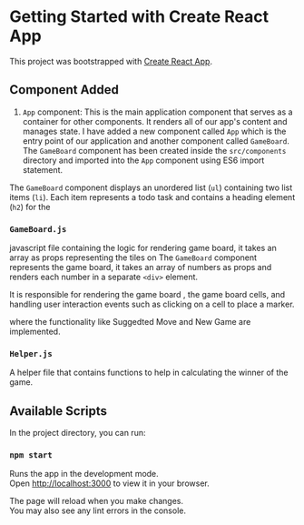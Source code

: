 # Getting Started with Create React App

This project was bootstrapped with [Create React App](https://github.com/facebook/create-react-app).

## Component Added
1. `App` component: This is the main application component that serves as a container for other components. It renders all of our app's content and manages state.
I have added a new component called `App` which is the entry point of our application
and another component called `GameBoard`. The `GameBoard` component has been created inside 
the `src/components` directory and imported into the `App` component using ES6 import statement.

The `GameBoard` component displays an unordered list (`ul`) containing two list items  (`li`). Each item represents a todo task and contains a heading element (`h2`) for the

### `GameBoard.js`

javascript file containing the logic for rendering game board, it takes an array as props representing the tiles on
The `GameBoard` component represents the game board, it takes an array of numbers as props and renders each number in a separate `<div>` element. 

It is responsible for rendering the game board , the game board cells, and handling user interaction events such as clicking on a cell to place a marker.

where the functionality like Suggedted Move and New Game are implemented.

### `Helper.js`
A helper file that contains functions to help in calculating the winner of the game.


## Available Scripts

In the project directory, you can run:

### `npm start`

Runs the app in the development mode.\
Open [http://localhost:3000](http://localhost:3000) to view it in your browser.

The page will reload when you make changes.\
You may also see any lint errors in the console.
